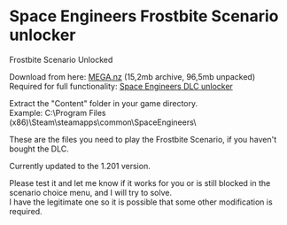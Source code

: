 # Space Engineers Frostbite Scenario unlocker
Frostbite Scenario Unlocked

Download from here: [MEGA.nz](https://mega.nz/file/3YpzVAgS#mdrQ2Y8Hrh24-sT_ytH38km8kekBj7PByU36CZKIrSw) (15,2mb archive, 96,5mb unpacked)  
Required for full functionality: [Space Engineers DLC unlocker](https://github.com/Lamer87/Space_Engineers_DLC_unlocker)  

Extract the "Content" folder in your game directory.  
Example: C:\Program Files (x86)\Steam\steamapps\common\SpaceEngineers\

These are the files you need to play the Frostbite Scenario, if you haven't bought the DLC.  

Currently updated to the 1.201 version.

Please test it and let me know if it works for you or is still blocked in the scenario choice menu, and I will try to solve.  
I have the legitimate one so it is possible that some other modification is required.
